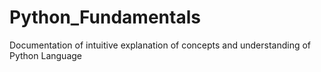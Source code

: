 # Python_Fundamentals
Documentation of intuitive explanation of concepts and understanding of Python Language
